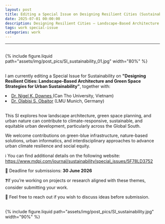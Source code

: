 ```yaml
---
layout: post
title: Editing a Special Issue on Designing Resilient Cities (Sustainability, MDPI)
date: 2025-07-01 00:00:00
description: Designing Resilient Cities – Landscape-Based Architecture and Green Space Strategies for Urban Sustainability
tags: work special-issue
categories: work
---
```


<hr>
<br>

<div class="col-sm mt-3 mt-md-0">
    {% include figure.liquid path="assets/img/post_pics/SI_sustainability_01.jpg" width="80%" %}
</div>

<br>


I am currently editing a Special Issue for Sustainability on <b>"Designing Resilient Cities: Landscape-Based Architecture and Green Space Strategies for Urban Sustainability"</b>, together with: <br>

<li><a href="https://scholar.google.com/citations?user=cNYcVQ0AAAAJ&hl=en">Dr. Nigel K. Downes </a> (Can Tho University, Vietnam)</li> 

<li><a href="https://www.geo.lmu.de/geographie/de/personen/kontaktseite/olabisi-obaitor-4e3afe23.html">Dr. Olabisi S. Obaitor</a> (LMU Munich, Germany)</li><br>

This SI explores how landscape architecture, green space planning, and urban nature can contribute to climate-responsive, sustainable, and equitable urban development, particularly across the Global South.

We welcome contributions on green-blue infrastructure, nature-based solutions, urban informatics, and interdisciplinary approaches to advance urban climate resilience and social equity.

ℹ️ You can find additional details on the following website:<br>
<a href="https://www.mdpi.com/journal/sustainability/special_issues/5F78LD3752">https://www.mdpi.com/journal/sustainability/special_issues/5F78LD3752</a>

📅 Deadline for submissions: <b>30 June 2026</b>

❓If you’re working on projects or research aligned with these themes, consider submitting your work. 

📩 Feel free to reach out if you wish to discuss ideas before submission.


<br>

<div class="col-sm">
    {% include figure.liquid path="assets/img/post_pics/SI_sustainability.jpg" width="90%" %}
</div>

